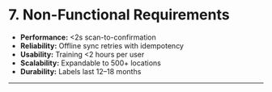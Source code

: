 # 7. Non-Functional Requirements
- **Performance:** <2s scan-to-confirmation  
- **Reliability:** Offline sync retries with idempotency  
- **Usability:** Training <2 hours per user  
- **Scalability:** Expandable to 500+ locations  
- **Durability:** Labels last 12–18 months  

---

